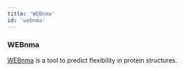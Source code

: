 ```yaml
---
title: 'WEBnma'
id: 'webnma'
---
```


### WEBnma

[WEBnma](http://apps.cbu.uib.no/webnma3) is a tool to predict flexibility in protein structures.
